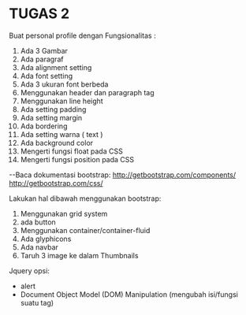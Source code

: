 # TUGAS 2

Buat personal profile dengan Fungsionalitas :

1. Ada 3 Gambar
2. Ada paragraf
3. Ada alignment setting
4. Ada font setting 
5. Ada 3 ukuran font berbeda
6. Menggunakan header dan paragraph tag
7. Menggunakan line height
8. Ada setting padding
9. Ada setting margin
10. Ada bordering
11. Ada setting warna ( text )
12. Ada background color
13. Mengerti fungsi float pada CSS
14. Mengerti fungsi position pada CSS

--Baca dokumentasi bootstrap:
http://getbootstrap.com/components/
http://getbootstrap.com/css/

Lakukan hal dibawah menggunakan bootstrap:
1. Menggunakan grid system
2. ada button
3. Menggunakan container/container-fluid
4. Ada glyphicons
5. Ada navbar
5. Taruh 3 image ke dalam Thumbnails

Jquery
opsi:
* alert
* Document Object Model (DOM) Manipulation (mengubah isi/fungsi suatu tag)

